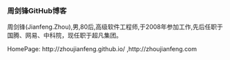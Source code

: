 <h3>周剑锋GitHub博客</h3>

   <p> 周剑锋(Jianfeng.Zhou),男,80后,高级软件工程师,于2008年参加工作,先后任职于国腾、网易、中科院，现任职于超凡集团。</p>
   HomePage: http://zhoujianfeng.github.io/ ,http://zhoujianfeng.com
